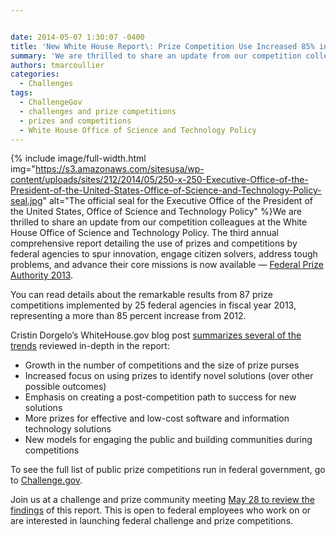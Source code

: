 ```yaml
---


date: 2014-05-07 1:30:07 -0400
title: 'New White House Report\: Prize Competition Use Increased 85% in 2013'
summary: 'We are thrilled to share an update from our competition colleagues at the White House Office of Science and Technology Policy. The third annual comprehensive report detailing the use of prizes and competitions'
authors: tmarcoullier
categories:
  - Challenges
tags:
  - ChallengeGov
  - challenges and prize competitions
  - prizes and competitions
  - White House Office of Science and Technology Policy
---
```



{% include image/full-width.html img="https://s3.amazonaws.com/sitesusa/wp-content/uploads/sites/212/2014/05/250-x-250-Executive-Office-of-the-President-of-the-United-States-Office-of-Science-and-Technology-Policy-seal.jpg" alt="The official seal for the Executive Office of the President of the United States, Office of Science and Technology Policy" %}We are thrilled to share an update from our competition colleagues at the White House Office of Science and Technology Policy. The third annual comprehensive report detailing the use of prizes and competitions by federal agencies to spur innovation, engage citizen solvers, address tough problems, and advance their core missions is now available &#8212; [Federal Prize Authority 2013](http://www.whitehouse.gov/sites/default/files/microsites/ostp/competes_prizesreport_fy13_final.pdf "prize authority progress report 2013").

You can read details about the remarkable results from 87 prize competitions implemented by 25 federal agencies in fiscal year 2013, representing a more than 85 percent increase from 2012.

Cristin Dorgelo&#8217;s WhiteHouse.gov blog post [summarizes several of the trends](http://www.whitehouse.gov/blog/2014/05/07/using-prizes-engage-citizen-solvers-progress-report "white house blog on 2013 competition report") reviewed in-depth in the report:

  * Growth in the number of competitions and the size of prize purses
  * Increased focus on using prizes to identify novel solutions (over other possible outcomes)
  * Emphasis on creating a post-competition path to success for new solutions
  * More prizes for effective and low-cost software and information technology solutions
  * New models for engaging the public and building communities during competitions

To see the full list of public prize competitions run in federal government, go to [Challenge.gov](https://challenge.gov/).

Join us at a challenge and prize community meeting [May 28 to review the findings](https://www.WHATEVER/event/2013-america-competes-report-challenges-and-prizes-in-person-event/ "challenge dot gov community event") of this report. This is open to federal employees who work on or are interested in launching federal challenge and prize competitions.